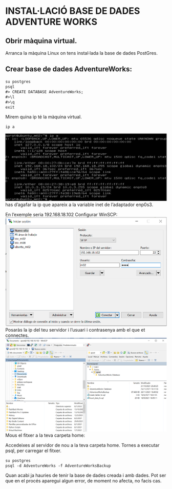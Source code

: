 # INSTAL·LACIÓ BASE DE DADES ADVENTURE WORKS

## Obrir màquina virtual.

 Arranca la màquina Linux on tens instal·lada la base de dades PostGres.

## Crear base de dades AdventureWorks:
```
su postgres
psql
#> CREATE DATABASE AdventureWorks;
#>\l 
#>\q
exit
```

Mirem quina ip té la màquina virtual.
```
ip a
```

![Image1](https://github.com/fbarraga/Postgres-DB/blob/main/UF2/Databases/adventureworks/image1.png?raw=true)
has d’agafar la ip que apareix a la variable inet de l’adaptador enp0s3.

En l’exemple seria 192.168.18.102
Configurar WinSCP:
![Image2](https://github.com/fbarraga/Postgres-DB/blob/main/UF2/Databases/adventureworks/image2.png?raw=true)
Posaràs la ip del teu servidor i l’usuari i contrasenya amb el que et connectes.
![Image3](https://github.com/fbarraga/Postgres-DB/blob/main/UF2/Databases/adventureworks/image3.png?raw=true)
Mous el fitxer a la teva carpeta home:
 
Accedeixes al servidor de nou a la teva carpeta home.
Tornes a executar psql, per carregar el fitxer.
```
su postgres
psql -d AdventureWorks -f AdventureWorksBackup
```

Quan acabi ja hauries de tenir la base de dades creada i amb dades. Pot ser que en el procés aparegui algun error, de moment no afecta, no facis cas.

